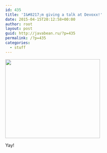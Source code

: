 ```yaml
---
id: 435
title: 'I&#8217;m giving a talk at Devoxx!'
date: 2015-04-15T20:12:58+00:00
author: root
layout: post
guid: http://javabean.ru/?p=435
permalink: /?p=435
categories:
  - stuff
---
```

<img class="alignnone" src="http://devoxx.pl/wp-content/uploads/2015/03/Devoxx-Poland-Speaker-Badge.png" alt="" width="300" height="250" />

Yay!